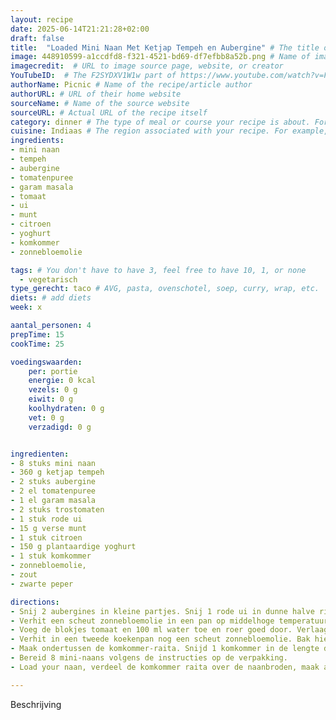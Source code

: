 ```yaml
---
layout: recipe
date: 2025-06-14T21:21:28+02:00
draft: false
title:  "Loaded Mini Naan Met Ketjap Tempeh en Aubergine" # The title of your awesome recipe
image: 448910599-a1ccdfd8-f321-4521-bd69-df7efbb8a52b.png # Name of image in recipe bundle
imagecredit:  # URL to image source page, website, or creator
YouTubeID:  # The F2SYDXV1W1w part of https://www.youtube.com/watch?v=F2SYDXV1W1w
authorName: Picnic # Name of the recipe/article author
authorURL: # URL of their home website
sourceName: # Name of the source website
sourceURL: # Actual URL of the recipe itself
category: dinner # The type of meal or course your recipe is about. For example: "dinner", "entree", or "dessert".
cuisine: Indiaas # The region associated with your recipe. For example, Italiaans, Mediterraans", or Eigen.
ingredients:
- mini naan
- tempeh
- aubergine
- tomatenpuree
- garam masala
- tomaat
- ui
- munt
- citroen
- yoghurt
- komkommer
- zonnebloemolie

tags: # You don't have to have 3, feel free to have 10, 1, or none
  - vegetarisch
type_gerecht: taco # AVG, pasta, ovenschotel, soep, curry, wrap, etc.
diets: # add diets
week: x

aantal_personen: 4
prepTime: 15
cookTime: 25

voedingswaarden:
    per: portie
    energie: 0 kcal
    vezels: 0 g
    eiwit: 0 g
    koolhydraten: 0 g
    vet: 0 g
    verzadigd: 0 g


ingredienten:
- 8 stuks mini naan
- 360 g ketjap tempeh
- 2 stuks aubergine
- 2 el tomatenpuree
- 1 el garam masala
- 2 stuks trostomaten
- 1 stuk rode ui
- 15 g verse munt
- 1 stuk citroen
- 150 g plantaardige yoghurt
- 1 stuk komkommer
- zonnebloemolie, 
- zout
- zwarte peper

directions:
- Snij 2 aubergines in kleine partjes. Snij 1 rode ui in dunne halve ringen. Snij 2 tomaten in blokjes.
- Verhit een scheut zonnebloemolie in een pan op middelhoge temperatuur. Voeg de aubergine toe en bak 8-10 minuten tot deze zacht wordt, breng op smaak met zout. Voeg 2 el tomatenpuree en 1 el garam masala toe en bak nog 5 minuten tot de olie van de tomatenpuree begint te scheiden.
- Voeg de blokjes tomaat en 100 ml water toe en roer goed door. Verlaag de temperatuur en laat nog 5-7 minuten sudderen. Voeg eventueel meer water toe om het smeuiig te maken. Proef en breng op smaak met zout en peper.
- Verhit in een tweede koekenpan nog een scheut zonnebloemolie. Bak hierin 360 g ketjap tempehblokjes volgens de instructies op de verpakking gaar.
- Maak ondertussen de komkommer-raita. Snijd 1 komkommer in de lengte doormidden, verwijder de zaadlijsten en rasp de komkommer boven een zeef. Knijp het overtolige vocht weg. Meng met 150 g plantaardige yoghurt, sap en -rasp van een halve citroen en 10 g fijngehakte verse munt. Proef en breng verder op smaak met zout en citroensap.
- Bereid 8 mini-naans volgens de instructies op de verpakking.
- Load your naan, verdeel de komkommer raita over de naanbroden, maak af met de gekruide aubergine, tempeh ketjap en rode ui. Garneer met de overige verse munt en serveer met een citroenpartje. Serveer direct!

---
```


Beschrijving
